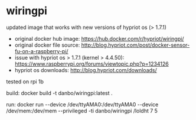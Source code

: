 # wiringpi
updated image that works with new versions of hypriot os (> 1.7.1)

- original docker hub image: https://hub.docker.com/r/hypriot/wiringpi/
- original docker file source: http://blog.hypriot.com/post/docker-sensor-fu-on-a-raspberry-pi/
- issue with hypriot os > 1.7.1 (kernel > 4.4.50): https://www.raspberrypi.org/forums/viewtopic.php?p=1234126
- hypriot os downloads: http://blog.hypriot.com/downloads/

tested on rpi 1b

build: docker build -t danbo/wiringpi:latest .

run: docker run --device /dev/ttyAMA0:/dev/ttyAMA0 --device /dev/mem:/dev/mem --privileged -ti danbo/wiringpi /loldht 7 5
